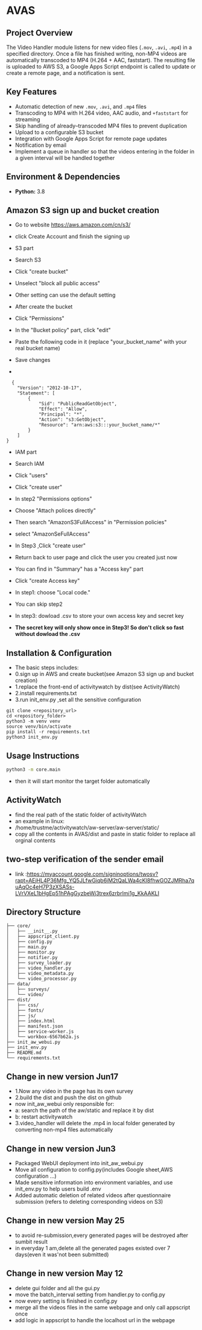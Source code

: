 # AVAS

## Project Overview
The Video Handler module listens for new video files (`.mov`, `.avi`, `.mp4`) in a specified directory. Once a file has finished writing, non-MP4 videos are automatically transcoded to MP4 (H.264 + AAC, faststart). The resulting file is uploaded to AWS S3, a Google Apps Script endpoint is called to update or create a remote page, and a notification is sent. 

## Key Features
- Automatic detection of new `.mov`, `.avi`, and `.mp4` files  
- Transcoding to MP4 with H.264 video, AAC audio, and `+faststart` for streaming  
- Skip handling of already–transcoded MP4 files to prevent duplication  
- Upload to a configurable S3 bucket  
- Integration with Google Apps Script for remote page updates  
- Notification by email
- Implement a queue in handler so that the videos entering in the folder in a given interval will be handled together

## Environment & Dependencies
- **Python:** 3.8  

## Amazon S3 sign up and bucket creation
- Go to website https://aws.amazon.com/cn/s3/
- click Create Account and finish the signing up

- S3 part
- Search S3
- Click "create bucket"
- Unselect "block all public access"
- Other setting can use the default setting
- After create the bucket
- Click "Permissions"
- In the "Bucket policy" part, click "edit"
- Paste the following code in it (replace "your_bucket_name" with your real bucket name)
- Save changes
- 
```
  {
    "Version": "2012-10-17",
    "Statement": [
        {
            "Sid": "PublicReadGetObject",
            "Effect": "Allow",
            "Principal": "*",
            "Action": "s3:GetObject",
            "Resource": "arn:aws:s3:::your_bucket_name/*"
        }
    ]
}
```
- IAM part
- Search IAM
- Click "users"
- Click "create user"
- In step2 "Permissions options"
- Choose "Attach polices directly"
- Then search "AmazonS3FullAccess" in "Permission policies"
- select "AmazonSeFullAccess"
- In Step3 ,Click "create user"

- Return back to user page and click the user you created just now
- You can find in "Summary" has a "Access key" part
- Click "create Access key"
- In step1: choose "Local code."
- You can skip step2
- In step3: dowload .csv to store your own access key and secret key
- **The secret key will only show once in Step3! So don't click so fast without dowload the .csv**

## Installation & Configuration
- The basic steps includes:
- 0.sign up in AWS and create bucket(see Amazon S3 sign up and bucket creation)
- 1.replace the front-end of activitywatch by dist(see ActivityWatch)
- 2.install requirements.txt
- 3.run init_env.py ,set all the sensitive configuration

```
git clone <repository_url>
cd <repository_folder>
python3 -m venv venv
source venv/bin/activate
pip install -r requirements.txt
python3 init_env.py 
```

## Usage Instructions
```bash
python3 -m core.main
```
- then it will start monitor the target folder automatically
 
## ActivityWatch
- find the real path of the static folder of activityWatch
- an example in linux:
- /home/trustme/activitywatch/aw-server/aw-server/static/
- copy all the contents in AVAS/dist and paste in static folder to replace all orginal contents

## two-step verification of the sender email
- link :https://myaccount.google.com/signinoptions/twosv?rapt=AEjHL4P36Mfg_YQ5JLfwGiqb6iM2tQaLWa4cKI8fhwGOZJMRha7quAqOc4eH7P3zXSASs-LVrVXeL1bHgEp51hPAgGyzbeWj3trex6zrbrlmi1g_KkAAKLI


## Directory Structure
```text
├── core/
│   ├── __init__.py
│   ├── appscript_client.py
│   ├── config.py
│   ├── main.py
│   ├── monitor.py
│   ├── notifier.py
│   ├── survey_loader.py
│   ├── video_handler.py
│   ├── video_metadata.py
│   └── video_processor.py
├── data/
│   ├── surveys/
│   └── video/
├── dist/
│   ├── css/
│   ├── fonts/
│   ├── js/
│   ├── index.html
│   ├── manifest.json
│   ├── service-worker.js
│   └── workbox-6567b62a.js
├── init_aw_webui.py
├── init_env.py
├── README.md
└── requirements.txt
```


## Change in new version Jun17
- 1.Now any video in the page has its own survey
- 2.build the dist and push the dist on github 
- now init_aw_webui only responsible for:
- a: search the path of the aw/static and replace it by dist
- b: restart activitywatch
- 3.video_handler will delete the .mp4 in local folder generated by converting non-mp4 files automatically

## Change in new version Jun3
- Packaged WebUI deployment into init_aw_webui.py
- Move all configuration to config.py(includes Google sheet,AWS configuration ...)
- Made sensitive information into environment variables, and use init_env.py to help users build .env
- Added automatic deletion of related videos after questionnaire submission (refers to deleting corresponding videos on S3)

## Change in new version May 25
- to avoid re-submission,every generated pages will be destroyed after sumbit result
- in everyday 1 am,delete all the generated pages existed over 7 days(even it was'not been submitted)

## Change in new version May 12
- delete gui folder and all the gui.py
- move the batch_interval setting from handler.py to config.py
- now every setting is finished in config.py
- merge all the videos files in the same webpage and only call appscript once
- add logic in appscript to handle the localhost url in the webpage




